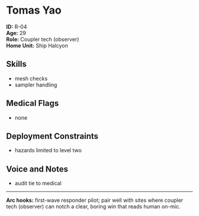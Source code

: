 # Tomas Yao

**ID:** R-04  
**Age:** 29  
**Role:** Coupler tech (observer)  
**Home Unit:** Ship Halcyon  

## Skills
- mesh checks
- sampler handling

## Medical Flags
- none

## Deployment Constraints
- hazards limited to level two

## Voice and Notes
- audit tie to medical

---
**Arc hooks:** first-wave responder pilot; pair well with sites where coupler tech (observer) can notch a clear, boring win that reads human on-mic.

